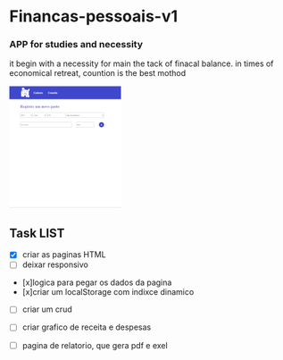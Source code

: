 # Financas-pessoais-v1
### APP for studies and necessity
it begin with a necessity for main the  tack of finacal balance. in times of economical retreat, countion is the best mothod

![Pagina, de cadastro](https://github.com/OuroborosD/Financas-pessoais-v1/blob/main/STATIC/IMG/imgreadme.PNG)

## Task LIST
- [x] criar as paginas HTML
- [ ] deixar responsivo
- [x]logica para pegar os dados da pagina
- [x]criar um localStorage com indixce dinamico
- [ ] criar um crud
- [ ] criar grafico de receita e despesas
- [ ] pagina de relatorio, que gera pdf e exel


  
